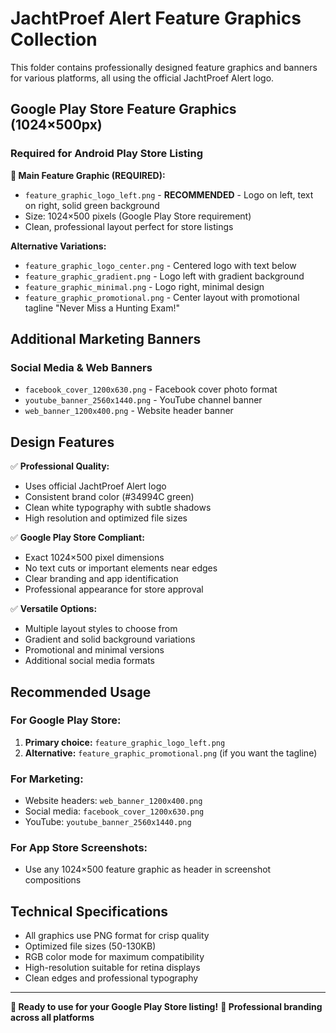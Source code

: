 # JachtProef Alert Feature Graphics Collection

This folder contains professionally designed feature graphics and banners for various platforms, all using the official JachtProef Alert logo.

## Google Play Store Feature Graphics (1024×500px)

### Required for Android Play Store Listing

**🎯 Main Feature Graphic (REQUIRED):**
- `feature_graphic_logo_left.png` - **RECOMMENDED** - Logo on left, text on right, solid green background
- Size: 1024×500 pixels (Google Play Store requirement)
- Clean, professional layout perfect for store listings

**Alternative Variations:**
- `feature_graphic_logo_center.png` - Centered logo with text below
- `feature_graphic_gradient.png` - Logo left with gradient background
- `feature_graphic_minimal.png` - Logo right, minimal design
- `feature_graphic_promotional.png` - Center layout with promotional tagline "Never Miss a Hunting Exam!"

## Additional Marketing Banners

### Social Media & Web Banners
- `facebook_cover_1200x630.png` - Facebook cover photo format
- `youtube_banner_2560x1440.png` - YouTube channel banner
- `web_banner_1200x400.png` - Website header banner

## Design Features

✅ **Professional Quality:**
- Uses official JachtProef Alert logo
- Consistent brand color (#34994C green)
- Clean white typography with subtle shadows
- High resolution and optimized file sizes

✅ **Google Play Store Compliant:**
- Exact 1024×500 pixel dimensions
- No text cuts or important elements near edges
- Clear branding and app identification
- Professional appearance for store approval

✅ **Versatile Options:**
- Multiple layout styles to choose from
- Gradient and solid background variations
- Promotional and minimal versions
- Additional social media formats

## Recommended Usage

### For Google Play Store:
1. **Primary choice:** `feature_graphic_logo_left.png`
2. **Alternative:** `feature_graphic_promotional.png` (if you want the tagline)

### For Marketing:
- Website headers: `web_banner_1200x400.png`
- Social media: `facebook_cover_1200x630.png`
- YouTube: `youtube_banner_2560x1440.png`

### For App Store Screenshots:
- Use any 1024×500 feature graphic as header in screenshot compositions

## Technical Specifications

- All graphics use PNG format for crisp quality
- Optimized file sizes (50-130KB)
- RGB color mode for maximum compatibility
- High-resolution suitable for retina displays
- Clean edges and professional typography

---

**📱 Ready to use for your Google Play Store listing!**
**🎨 Professional branding across all platforms** 